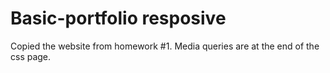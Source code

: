 # Basic-portfolio resposive 
Copied the website from homework #1. Media queries are at the end of the css page. 
